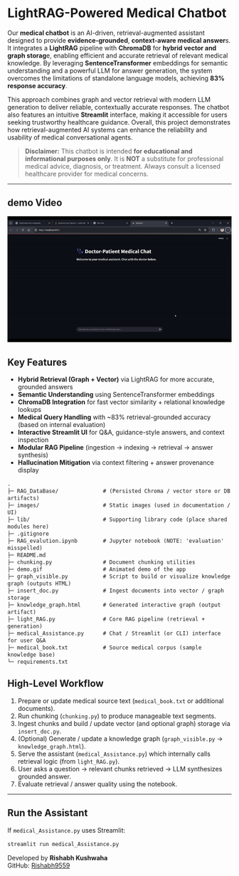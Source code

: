 


# LightRAG-Powered Medical Chatbot

Our **medical chatbot** is an AI-driven, retrieval-augmented assistant designed to provide **evidence-grounded**, **context-aware medical answer**s. It integrates a **LightRAG** pipeline with **ChromaDB** for **hybrid vector and graph storag**e, enabling efficient and accurate retrieval of relevant medical knowledge. By leveraging **SentenceTransformer** embeddings for semantic understanding and a powerful LLM for answer generation, the system overcomes the limitations of standalone language models, achieving **83% response accuracy**.

This approach combines graph and vector retrieval with modern LLM generation to deliver reliable, contextually accurate responses. The chatbot also features an intuitive **Streamlit** interface, making it accessible for users seeking trustworthy healthcare guidance. Overall, this project demonstrates how retrieval-augmented AI systems can enhance the reliability and usability of medical conversational agents.

>  **Disclaimer:** This chatbot is intended **for educational and informational purposes only**. It is **NOT** a substitute for professional medical advice, diagnosis, or treatment. Always consult a licensed healthcare provider for medical concerns.

---
## demo Video

  ![LightRAG doctor demo](demo.gif)

  
##  Key Features

- **Hybrid Retrieval (Graph + Vector)** via LightRAG for more accurate, grounded answers  
- **Semantic Understanding** using SentenceTransformer embeddings  
- **ChromaDB Integration** for fast vector similarity + relational knowledge lookups  
- **Medical Query Handling** with ~83% retrieval-grounded accuracy (based on internal evaluation)  
- **Interactive Streamlit UI** for Q&A, guidance-style answers, and context inspection  
- **Modular RAG Pipeline** (ingestion → indexing → retrieval → answer synthesis)  
- **Hallucination Mitigation** via context filtering + answer provenance display  




```
.
├─ RAG_DataBase/              # (Persisted Chroma / vector store or DB artifacts)
├─ images/                    # Static images (used in documentation / UI)
├─ lib/                       # Supporting library code (place shared modules here)
├─ .gitignore
├─ RAG_evalution.ipynb        # Jupyter notebook (NOTE: 'evaluation' misspelled)
├─ README.md
├─ chunking.py                # Document chunking utilities
├─ demo.gif                   # Animated demo of the app
├─ graph_visible.py           # Script to build or visualize knowledge graph (outputs HTML)
├─ insert_doc.py              # Ingest documents into vector / graph storage
├─ knowledge_graph.html       # Generated interactive graph (output artifact)
├─ light_RAG.py               # Core RAG pipeline (retrieval + generation)
├─ medical_Assistance.py      # Chat / Streamlit (or CLI) interface for user Q&A
├─ medical_book.txt           # Source medical corpus (sample knowledge base)
└─ requirements.txt
```


## High-Level Workflow

1. Prepare or update medical source text (`medical_book.txt` or additional documents).
2. Run chunking (`chunking.py`) to produce manageable text segments.
3. Ingest chunks and build / update vector (and optional graph) storage via `insert_doc.py`.
4. (Optional) Generate / update a knowledge graph (`graph_visible.py` → `knowledge_graph.html`).
5. Serve the assistant (`medical_Assistance.py`) which internally calls retrieval logic (from `light_RAG.py`).
6. User asks a question → relevant chunks retrieved → LLM synthesizes grounded answer.
7. Evaluate retrieval / answer quality using the notebook.

---




##  Run the Assistant

If `medical_Assistance.py` uses Streamlit:
```bash
streamlit run medical_Assistance.py
```













Developed by **Rishabh Kushwaha**  
GitHub: [Rishabh9559](https://github.com/Rishabh9559)

